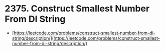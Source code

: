 # 2375. Construct Smallest Number From DI String

- [https://leetcode.com/problems/construct-smallest-number-from-di-string/description/](https://leetcode.com/problems/construct-smallest-number-from-di-string/description/)

